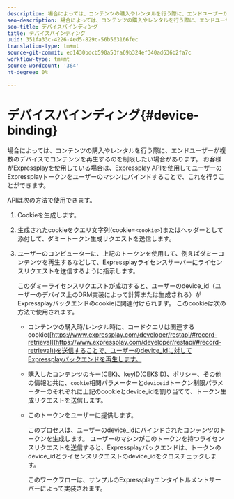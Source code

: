 ```yaml
---
description: 場合によっては、コンテンツの購入やレンタルを行う際に、エンドユーザーが複数のデバイスでコンテンツを再生するのを制限したい場合があります。 お客様がExpressplayを使用している場合は、Expressplay APIを使用してユーザーのExpressplayトークンをユーザーのマシンにバインドすることで、これを行うことができます。
seo-description: 場合によっては、コンテンツの購入やレンタルを行う際に、エンドユーザーが複数のデバイスでコンテンツを再生するのを制限したい場合があります。 お客様がExpressplayを使用している場合は、Expressplay APIを使用してユーザーのExpressplayトークンをユーザーのマシンにバインドすることで、これを行うことができます。
seo-title: デバイスバインディング
title: デバイスバインディング
uuid: 351fa33c-4226-4ed5-829c-56b563166fec
translation-type: tm+mt
source-git-commit: ed1430bdcb590a53fa69b324ef340ad636b2fa7c
workflow-type: tm+mt
source-wordcount: '364'
ht-degree: 0%

---
```



# デバイスバインディング{#device-binding}

場合によっては、コンテンツの購入やレンタルを行う際に、エンドユーザーが複数のデバイスでコンテンツを再生するのを制限したい場合があります。 お客様がExpressplayを使用している場合は、Expressplay APIを使用してユーザーのExpressplayトークンをユーザーのマシンにバインドすることで、これを行うことができます。

APIは次の方法で使用できます。

1. Cookieを生成します。
1. 生成されたcookieをクエリ文字列(cookie=`<cookie>`)またはヘッダーとして添付して、ダミートークン生成リクエストを送信します。
1. ユーザーのコンピューターに、上記のトークンを使用して、例えばダミーコンテンツを再生するなどして、Expressplayライセンスサーバーにライセンスリクエストを送信するように指示します。

   このダミーライセンスリクエストが成功すると、ユーザーのdevice_id（ユーザーのデバイス上のDRM実装によって計算または生成される）がExpressplayバックエンドのcookieに関連付けられます。 このcookieは次の方法で使用されます。

   * コンテンツの購入時/レンタル時に、コードクエリは関連するcookie([https://www.expressplay.com/developer/restapi/#record-retrieval](https://www.expressplay.com/developer/restapi/#record-retrieval))を送信することで、ユーザーのdevice_idに対してExpressplayバックエンドを再生します。
   * 購入したコンテンツのキー(CEK)、keyID(CEKSID)、ポリシー、その他の情報と共に、`cookie`相関パラメーターと`deviceid`トークン制限パラメーターのそれぞれに上記のcookieとdevice_idを割り当てて、トークン生成リクエストを送信します。

   * このトークンをユーザーに提供します。

      このプロセスは、ユーザーのdevice_idにバインドされたコンテンツのトークンを生成します。 ユーザーのマシンがこのトークンを持つライセンスリクエストを送信すると、Expressplayバックエンドは、トークンのdevice_idとライセンスリクエストのdevice_idをクロスチェックします。

      このワークフローは、サンプルのExpressplayエンタイトルメントサーバーによって実装されます。
